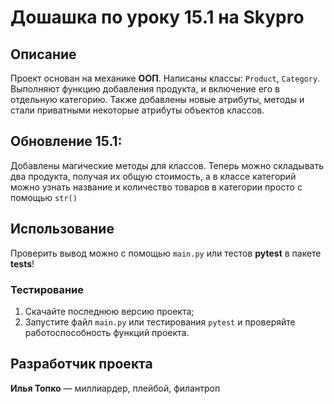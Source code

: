 # Дошашка по уроку 15.1 на Skypro
## Описание
Проект основан на механике **ООП**. Написаны классы: `Product`, `Category`. Выполняют функцию добавления продукта, и
включение его в отдельную категорию. Также добавлены новые атрибуты, методы и стали приватными некоторые
атрибуты объектов классов.

## Обновление 15.1:
Добавлены магические методы для классов. Теперь можно складывать два продукта, получая их общую стоимость, а в 
классе категорий можно узнать название и количество товаров в категории просто с помощью `str()`

## Использование
Проверить вывод можно с помощью `main.py` или тестов **pytest** в пакете **tests**!

### Тестирование
1. Скачайте последнюю версию проекта;
2. Запустите файл `main.py` или тестирования `pytest` и проверяйте работоспособность функций проекта.

## Разработчик проекта
**Илья Топко** — миллиардер, плейбой, филантроп